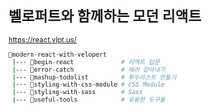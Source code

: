 # 벨로퍼트와 함께하는 모던 리액트

<https://react.vlpt.us/>

```bash
📁modern-react-with-velopert
 |--- 📁begin-react             # 리액트 입문
 |--- 📁error-catch             # 에러 잡아내기
 |--- 📁mashup-todolist         # 투두리스트 만들기
 |--- 📁styling-with-css-module # CSS Module
 |--- 📁styling-with-sass       # Sass
 |--- 📁useful-tools            # 유용한 도구들
```
